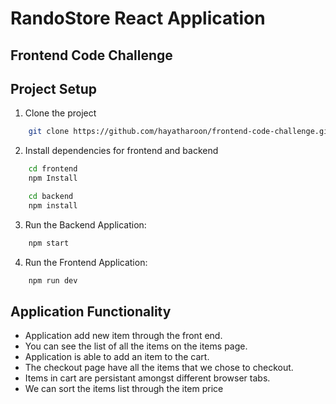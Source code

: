 
# RandoStore React Application

## Frontend Code Challenge




## Project Setup

1. Clone the project

```bash
    git clone https://github.com/hayatharoon/frontend-code-challenge.git
```
2. Install dependencies for frontend and backend
```bash
    cd frontend
    npm Install

    cd backend 
    npm install 
```
3. Run the Backend Application:
```bash
    npm start
```
4. Run the Frontend Application:
```bash
    npm run dev
```
## Application Functionality

- Application add new item through the front end.
- You can see the list of all the items on the items page.
- Application is able to add an item to the cart.
- The checkout page have all the items that we chose to checkout.
- Items in cart are persistant amongst different browser tabs.
- We can sort the items list through the item price
